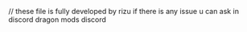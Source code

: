 // these file is fully developed by rizu 
if there is any issue u can ask in discord 
dragon mods discord
